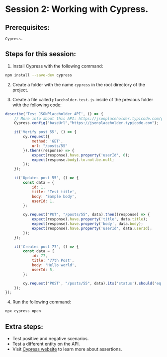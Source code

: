 # Session 2: Working with Cypress.

## Prerequisites:

```
Cypress.
```

## Steps for this session:

1. Install Cypress with the following command:
```bash
npm install --save-dev cypress
```
2. Create a folder with the name `cypress` in the root directory of the project.

3. Create a file called `placeholder.test.js` inside of the previous folder with the following code:
```js
describe('Test JSONPlaceholder API', () => {
    // More info about this API: https://jsonplaceholder.typicode.com/guide/.
    Cypress.config("baseUrl","https://jsonplaceholder.typicode.com");

    it('Verify post 55', () => {
        cy.request({
            method: 'GET',
            url: "/posts/55"
        }).then((response) => {
            expect(response).have.property('userId', 6);
            expect(response.body).to.not.be.null;
        });
    });

    it('Updates post 55', () => {
        const data = { 
            id: 1,
            title: 'Test title',
            body: 'Sample body',
            userId: 1,
        };

        cy.request('PUT', "/posts/55", data).then((response) => {
            expect(response).have.property('title', data.title);
            expect(response).have.property('body', data.body);
            expect(response).have.property('userId', data.userId);
        });
    });

    it('Creates post 77', () => {
        const data = { 
            id: 77,
            title: '77th Post',
            body: 'Hello world',
            userId: 5,
        };

        cy.request('POST', "/posts/55", data).its('status').should('eq', 204);
    });
});
```

4. Run the following command:

```bash
npx cypress open
```

## Extra steps:

- Test positive and negative scenarios.
- Test a different entity on the API.
- Visit [Cypress website](https://docs.cypress.io/guides/references/assertions#TDD-Assertions) to learn more about assertions.
